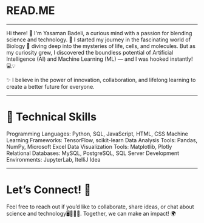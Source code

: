 # READ.ME

---
Hi there! 👋 I'm Yasaman Badeli, a curious mind with a passion for blending science and technology. 🌱 I started my journey in the fascinating world of Biology 🧬 diving deep into the mysteries of life, cells, and molecules. But as my curiosity grew, I discovered the boundless potential of Artificial Intelligence (AI) and Machine Learning (ML) — and I was hooked instantly! 💻💡

✨ I believe in the power of innovation, collaboration, and lifelong learning to create a better future for everyone.

---
# 🔧 Technical Skills

Programming Languages: Python, SQL, JavaScript, HTML, CSS
Machine Learning Frameworks: TensorFlow, scikit-learn
Data Analysis Tools: Pandas, NumPy, Microsoft Excel
Data Visualization Tools: Matplotlib, Plotly
Relational Databases: MySQL, PostgreSQL, SQL Server
Development Environments: JupyterLab, ItelliJ Idea

---
# Let’s Connect! 💬
Feel free to reach out if you’d like to collaborate, share ideas, or chat about science and technology🖥️💬👩‍💻. Together, we can make an impact! 🌍
